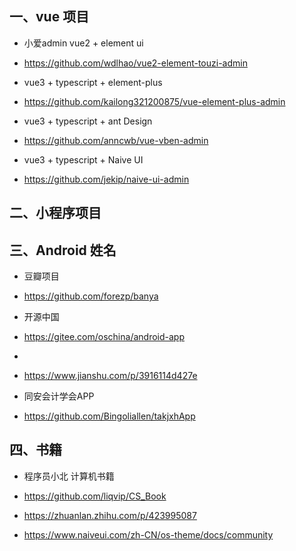 
## 一、vue 项目

- 小爱admin vue2 + element ui
- https://github.com/wdlhao/vue2-element-touzi-admin

- vue3 + typescript + element-plus
- https://github.com/kailong321200875/vue-element-plus-admin

- vue3 + typescript + ant Design
-  https://github.com/anncwb/vue-vben-admin

- vue3 + typescript + Naive UI
-  https://github.com/jekip/naive-ui-admin

## 二、小程序项目

## 三、Android 姓名
- 豆瓣项目
- https://github.com/forezp/banya

- 开源中国
- https://gitee.com/oschina/android-app

- 
- https://www.jianshu.com/p/3916114d427e

- 同安会计学会APP
- https://github.com/Bingoliallen/takjxhApp

## 四、书籍
- 程序员小北 计算机书籍
- https://github.com/liqvip/CS_Book

- https://zhuanlan.zhihu.com/p/423995087

- https://www.naiveui.com/zh-CN/os-theme/docs/community
